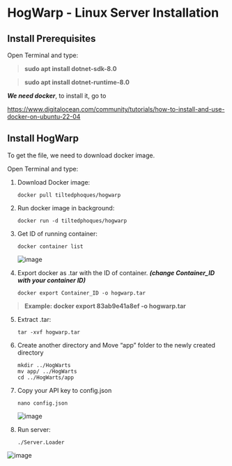 # HogWarp - Linux Server Installation


## Install Prerequisites

Open Terminal and type:

> **sudo apt install dotnet-sdk-8.0**

> **sudo apt install dotnet-runtime-8.0**

**_We need docker_**, to install it, go to

https://www.digitalocean.com/community/tutorials/how-to-install-and-use-docker-on-ubuntu-22-04


## Install HogWarp 
To get the file, we need to download docker image.

Open Terminal and type:

1.	Download Docker image:

  	    docker pull tiltedphoques/hogwarp
2.	Run docker image in background:

        docker run -d tiltedphoques/hogwarp
3.	Get ID of running container:

        docker container list
  	![image](https://github.com/user-attachments/assets/89415afb-0357-42bb-bae2-b198a466e659)

5.	Export docker as .tar with the ID of container.
   **_(change Container_ID with your container ID)_**
   
  	    docker export Container_ID -o hogwarp.tar
   > **Example: docker export 83ab9e41a8ef -o hogwarp.tar**
   
5.	Extract .tar:

        tar -xvf hogwarp.tar

6.	Create another directory and Move “app” folder to the newly created directory

        mkdir ../HogWarts 
        mv app/ ../HogWarts
        cd ../HogWarts/app
7.	Copy your API key to config.json

        nano config.json
  	![image](https://github.com/user-attachments/assets/0b72f6b1-f821-4ada-a235-cb466cb5ed75)

9.	Run server:
   
        ./Server.Loader
   ![image](https://github.com/user-attachments/assets/6367bc71-e724-41fc-93a7-f618ad1e669b)

